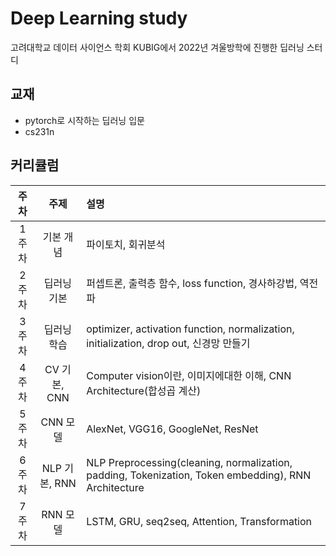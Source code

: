 # Deep Learning study
고려대학교 데이터 사이언스 학회 KUBIG에서 2022년 겨울방학에 진행한 딥러닝 스터디

## 교재
- pytorch로 시작하는 딥러닝 입문
- cs231n

## 커리큘럼
|주차|주제|설명|
|:---:|:---:|:---|
|1주차|기본 개념|파이토치, 회귀분석|
|2주차|딥러닝 기본|퍼셉트론, 출력층 함수, loss function, 경사하강법, 역전파|
|3주차|딥러닝 학습|optimizer, activation function, normalization, initialization, drop out, 신경망 만들기|
|4주차|CV 기본, CNN|Computer vision이란, 이미지에대한 이해, CNN Architecture(합성곱 계산)|
|5주차|CNN 모델|AlexNet, VGG16, GoogleNet, ResNet|
|6주차|NLP 기본, RNN|NLP Preprocessing(cleaning, normalization, padding, Tokenization, Token embedding), RNN Architecture|
|7주차|RNN 모델|LSTM, GRU, seq2seq, Attention, Transformation|
